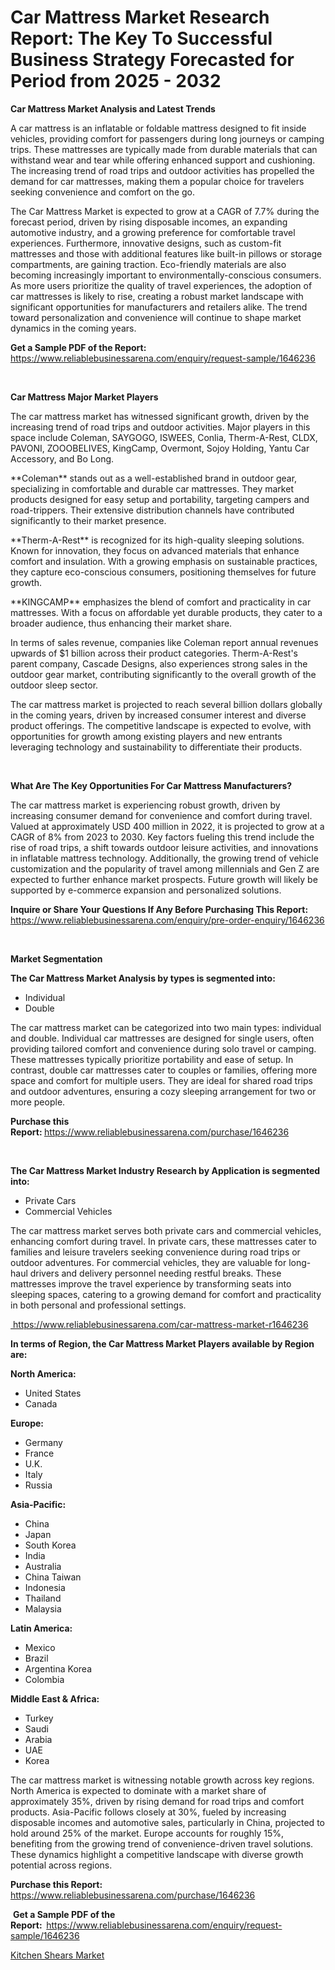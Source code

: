 <p><h1>Car Mattress Market Research Report: The Key To Successful Business Strategy Forecasted for Period from 2025 - 2032</h1></p><p><strong>Car Mattress Market Analysis and Latest Trends</strong></p>
<p><p>A car mattress is an inflatable or foldable mattress designed to fit inside vehicles, providing comfort for passengers during long journeys or camping trips. These mattresses are typically made from durable materials that can withstand wear and tear while offering enhanced support and cushioning. The increasing trend of road trips and outdoor activities has propelled the demand for car mattresses, making them a popular choice for travelers seeking convenience and comfort on the go.</p><p>The Car Mattress Market is expected to grow at a CAGR of 7.7% during the forecast period, driven by rising disposable incomes, an expanding automotive industry, and a growing preference for comfortable travel experiences. Furthermore, innovative designs, such as custom-fit mattresses and those with additional features like built-in pillows or storage compartments, are gaining traction. Eco-friendly materials are also becoming increasingly important to environmentally-conscious consumers. As more users prioritize the quality of travel experiences, the adoption of car mattresses is likely to rise, creating a robust market landscape with significant opportunities for manufacturers and retailers alike. The trend toward personalization and convenience will continue to shape market dynamics in the coming years.</p></p>
<p><strong>Get a Sample PDF of the Report:&nbsp;</strong> <a href="https://www.reliablebusinessarena.com/enquiry/request-sample/1646236?utm_campaign=2221&utm_medium=2&utm_source=Github&utm_content=ia&utm_term=05042025&utm_id=car-mattress">https://www.reliablebusinessarena.com/enquiry/request-sample/1646236</a></p>
<p>&nbsp;</p>
<p><strong>Car Mattress Major Market Players</strong></p>
<p><p>The car mattress market has witnessed significant growth, driven by the increasing trend of road trips and outdoor activities. Major players in this space include Coleman, SAYGOGO, ISWEES, Conlia, Therm-A-Rest, CLDX, PAVONI, ZOOOBELIVES, KingCamp, Overmont, Sojoy Holding, Yantu Car Accessory, and Bo Long.</p><p>**Coleman** stands out as a well-established brand in outdoor gear, specializing in comfortable and durable car mattresses. They market products designed for easy setup and portability, targeting campers and road-trippers. Their extensive distribution channels have contributed significantly to their market presence.</p><p>**Therm-A-Rest** is recognized for its high-quality sleeping solutions. Known for innovation, they focus on advanced materials that enhance comfort and insulation. With a growing emphasis on sustainable practices, they capture eco-conscious consumers, positioning themselves for future growth.</p><p>**KINGCAMP** emphasizes the blend of comfort and practicality in car mattresses. With a focus on affordable yet durable products, they cater to a broader audience, thus enhancing their market share.</p><p>In terms of sales revenue, companies like Coleman report annual revenues upwards of $1 billion across their product categories. Therm-A-Rest's parent company, Cascade Designs, also experiences strong sales in the outdoor gear market, contributing significantly to the overall growth of the outdoor sleep sector.</p><p>The car mattress market is projected to reach several billion dollars globally in the coming years, driven by increased consumer interest and diverse product offerings. The competitive landscape is expected to evolve, with opportunities for growth among existing players and new entrants leveraging technology and sustainability to differentiate their products.</p></p>
<p>&nbsp;</p>
<p><strong>What Are The Key Opportunities For Car Mattress Manufacturers?</strong></p>
<p><p>The car mattress market is experiencing robust growth, driven by increasing consumer demand for convenience and comfort during travel. Valued at approximately USD 400 million in 2022, it is projected to grow at a CAGR of 8% from 2023 to 2030. Key factors fueling this trend include the rise of road trips, a shift towards outdoor leisure activities, and innovations in inflatable mattress technology. Additionally, the growing trend of vehicle customization and the popularity of travel among millennials and Gen Z are expected to further enhance market prospects. Future growth will likely be supported by e-commerce expansion and personalized solutions.</p></p>
<p><strong>Inquire or Share Your Questions If Any Before Purchasing This Report:</strong> <a href="https://www.reliablebusinessarena.com/enquiry/pre-order-enquiry/1646236?utm_campaign=2221&utm_medium=2&utm_source=Github&utm_content=ia&utm_term=05042025&utm_id=car-mattress">https://www.reliablebusinessarena.com/enquiry/pre-order-enquiry/1646236</a></p>
<p>&nbsp;</p>
<p><strong>Market Segmentation</strong></p>
<p><strong>The Car Mattress Market Analysis by types is segmented into:</strong></p>
<p><ul><li>Individual</li><li>Double</li></ul></p>
<p><p>The car mattress market can be categorized into two main types: individual and double. Individual car mattresses are designed for single users, often providing tailored comfort and convenience during solo travel or camping. These mattresses typically prioritize portability and ease of setup. In contrast, double car mattresses cater to couples or families, offering more space and comfort for multiple users. They are ideal for shared road trips and outdoor adventures, ensuring a cozy sleeping arrangement for two or more people.</p></p>
<p><strong>Purchase this Report:&nbsp;</strong><a href="https://www.reliablebusinessarena.com/purchase/1646236?utm_campaign=2221&utm_medium=2&utm_source=Github&utm_content=ia&utm_term=05042025&utm_id=car-mattress">https://www.reliablebusinessarena.com/purchase/1646236</a></p>
<p>&nbsp;</p>
<p><strong>The Car Mattress Market Industry Research by Application is segmented into:</strong></p>
<p><ul><li>Private Cars</li><li>Commercial Vehicles</li></ul></p>
<p><p>The car mattress market serves both private cars and commercial vehicles, enhancing comfort during travel. In private cars, these mattresses cater to families and leisure travelers seeking convenience during road trips or outdoor adventures. For commercial vehicles, they are valuable for long-haul drivers and delivery personnel needing restful breaks. These mattresses improve the travel experience by transforming seats into sleeping spaces, catering to a growing demand for comfort and practicality in both personal and professional settings.</p></p>
<p><a href="https://www.reliablebusinessarena.com/car-mattress-market-r1646236?utm_campaign=2221&utm_medium=2&utm_source=Github&utm_content=ia&utm_term=05042025&utm_id=car-mattress">&nbsp;https://www.reliablebusinessarena.com/car-mattress-market-r1646236</a></p>
<p><strong>In terms of Region, the Car Mattress Market Players available by Region are:</strong></p>
<p>
    <p> <strong> North America: </strong>
        <ul>
            <li>United States</li>
            <li>Canada</li>
        </ul>
        </p> 
    <p> <strong> Europe: </strong>
        <ul>
            <li>Germany</li>
            <li>France</li>
            <li>U.K.</li>
            <li>Italy</li>
            <li>Russia</li>
        </ul>
        </p> 
    <p> <strong> Asia-Pacific: </strong>
        <ul>
            <li>China</li>
            <li>Japan</li>
            <li>South Korea</li>
            <li>India</li>
            <li>Australia</li>
            <li>China Taiwan</li>
            <li>Indonesia</li>
            <li>Thailand</li>
            <li>Malaysia</li>
        </ul>
        </p> 
    <p> <strong> Latin America: </strong>
        <ul>
            <li>Mexico</li>
            <li>Brazil</li>
            <li>Argentina Korea</li>
            <li>Colombia</li>
        </ul>
        </p> 
    <p> <strong> Middle East & Africa: </strong>
        <ul>
            <li>Turkey</li>
            <li>Saudi</li>
            <li>Arabia</li>
            <li>UAE</li>
            <li>Korea</li>
        </ul>
    </p>
    </p>
<p><p>The car mattress market is witnessing notable growth across key regions. North America is expected to dominate with a market share of approximately 35%, driven by rising demand for road trips and comfort products. Asia-Pacific follows closely at 30%, fueled by increasing disposable incomes and automotive sales, particularly in China, projected to hold around 25% of the market. Europe accounts for roughly 15%, benefiting from the growing trend of convenience-driven travel solutions. These dynamics highlight a competitive landscape with diverse growth potential across regions.</p></p>
<p><strong>Purchase this Report: </strong><a href="https://www.reliablebusinessarena.com/purchase/1646236?utm_campaign=2221&utm_medium=2&utm_source=Github&utm_content=ia&utm_term=05042025&utm_id=car-mattress">https://www.reliablebusinessarena.com/purchase/1646236</a></p>
<p>&nbsp;<strong>Get a Sample PDF of the Report:&nbsp;&nbsp;</strong><a href="https://www.reliablebusinessarena.com/enquiry/request-sample/1646236?utm_campaign=2221&utm_medium=2&utm_source=Github&utm_content=ia&utm_term=05042025&utm_id=car-mattress">https://www.reliablebusinessarena.com/enquiry/request-sample/1646236</a></p>
<p><strong></strong></p>
<p><p><a href="https://github.com/delindacallegari68/Market-Research-Report-List-1/blob/main/kitchen-shears-market.md?utm_campaign=2221&utm_medium=2&utm_source=Github&utm_content=ia&utm_term=05042025&utm_id=car-mattress">Kitchen Shears Market</a></p></p>